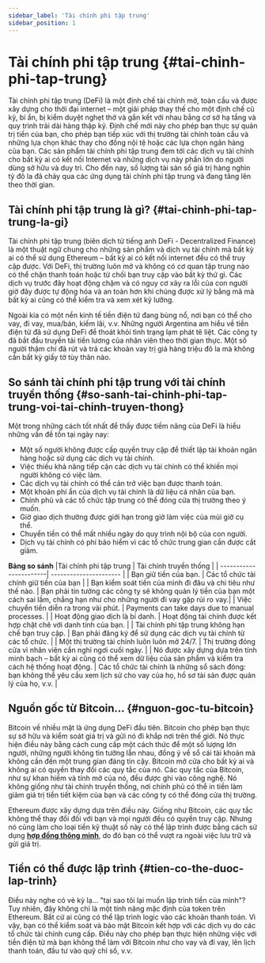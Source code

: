 ```yaml
---
sidebar_label: 'Tài chính phi tập trung'
sidebar_position: 1
---
```

# Tài chính phi tập trung {#tai-chinh-phi-tap-trung}
Tài chính phi tập trung (DeFi) là một định chế tài chính mở, toàn cầu và được xây dựng cho thời đại internet – một giải pháp thay thế cho một định chế cũ kỹ, bí ẩn, bị kiểm duyệt nghẹt thở và gắn kết với nhau bằng cơ sở hạ tầng và quy trình trải dài hàng thập kỷ. Định chế mới này cho phép bạn thực sự quản trị tiền của bạn, cho phép bạn tiếp xúc với thị trường tài chính toàn cầu và những lựa chọn khác thay cho đồng nội tệ hoặc các lựa chọn ngân hàng của bạn. Các sản phẩm tài chính phi tập trung đem tới các dịch vụ tài chính cho bất kỳ ai có kết nối Internet và những dịch vụ này phần lớn do người dùng sở hữu và duy trì. Cho đến nay, số lượng tài sản số giá trị hàng nghìn tỷ đô la đã chảy qua các ứng dụng tài chính phi tập trung và đang tăng lên theo thời gian.

## Tài chính phi tập trung là gì? {#tai-chinh-phi-tap-trung-la-gi}
Tài chính phi tập trung (biên dịch từ tiếng anh DeFi - Decentralized Finance) là một thuật ngữ chung cho những sản phẩm và dịch vụ tài chính mà bất kỳ ai có thể sử dụng Ethereum – bất kỳ ai có kết nối internet đều có thể truy cập được. Với DeFi, thị trường luôn mở và không có cơ quan tập trung nào có thể chặn thanh toán hoặc từ chối bạn truy cập vào bất kỳ thứ gì. Các dịch vụ trước đây hoạt động chậm và có nguy cơ xảy ra lỗi của con người giờ đây được tự động hóa và an toàn hơn khi chúng được xử lý bằng mã mà bất kỳ ai cũng có thể kiểm tra và xem xét kỹ lưỡng.

Ngoài kia có một nền kinh tế tiền điện tử đang bùng nổ, nơi bạn có thể cho vay, đi vay, mua/bán, kiếm lãi, v.v. Những người Argentina am hiểu về tiền điện tử đã sử dụng DeFi để thoát khỏi tình trạng lạm phát tê liệt. Các công ty đã bắt đầu truyền tải tiền lương của nhân viên theo thời gian thực. Một số người thậm chí đã rút và trả các khoản vay trị giá hàng triệu đô la mà không cần bất kỳ giấy tờ tùy thân nào.

## So sánh tài chính phi tập trung với tài chính truyền thống {#so-sanh-tai-chinh-phi-tap-trung-voi-tai-chinh-truyen-thong}
Một trong những cách tốt nhất để thấy được tiềm năng của DeFi là hiểu những vấn đề tồn tại ngày nay:

- Một số người không được cấp quyền truy cập để thiết lập tài khoản ngân hàng hoặc sử dụng các dịch vụ tài chính.
- Việc thiếu khả năng tiếp cận các dịch vụ tài chính có thể khiến mọi người không có việc làm.
- Các dịch vụ tài chính có thể cản trở việc bạn được thanh toán.
- Một khoản phí ẩn của dịch vụ tài chính là dữ liệu cá nhân của bạn.
- Chính phủ và các tổ chức tập trung có thể đóng cửa thị trường theo ý muốn.
- Giờ giao dịch thường được giới hạn trong giờ làm việc của múi giờ cụ thể.
- Chuyển tiền có thể mất nhiều ngày do quy trình nội bộ của con người.
- Dịch vụ tài chính có phí bảo hiểm vì các tổ chức trung gian cần được cắt giảm.

**Bảng so sánh**
|Tài chính phi tập trung | Tài chính truyền thống |
| -----------------------| ---------------------- |
| Bạn giữ tiền của bạn.  | Các tổ chức tài chính giữ tiền của bạn |
| Bạn kiểm soát tiền của mình đi đâu và chi tiêu như thế nào. | Bạn phải tin tưởng các công ty sẽ không quản lý tiền của bạn một cách sai lầm, chẳng hạn như cho những người đi vay gặp rủi ro vay.|
| Việc chuyển tiền diễn ra trong vài phút. | Payments can take days due to manual processes. |
| Hoạt động giao dịch là bí danh. | Hoạt động tài chính được kết hợp chặt chẽ với danh tính của bạn. |
| Tài chính phi tập trung không hạn chế bạn truy cập. | Bạn phải đăng ký để sử dụng các dịch vụ tài chính từ các tổ chức. |
| Một thị trường tài chính luôn luôn mở 24/7. | Thị trường đóng cửa vì nhân viên cần nghỉ ngơi cuối ngày. |
| Nó được xây dựng dựa trên tính minh bạch – bất kỳ ai cũng có thể xem dữ liệu của sản phẩm và kiểm tra cách hệ thống hoạt động. | Các tổ chức tài chính là những sổ sách đóng: bạn không thể yêu cầu xem lịch sử cho vay của họ, hồ sơ tài sản được quản lý của họ, v.v. |

## Nguồn gốc từ Bitcoin... {#nguon-goc-tu-bitcoin}
Bitcoin về nhiều mặt là ứng dụng DeFi đầu tiên. Bitcoin cho phép bạn thực sự sở hữu và kiểm soát giá trị và gửi nó đi khắp nơi trên thế giới. Nó thực hiện điều này bằng cách cung cấp một cách thức để một số lượng lớn người, những người không tin tưởng lẫn nhau, đồng ý về sổ cái tài khoản mà không cần đến một trung gian đáng tin cậy. Bitcoin mở cửa cho bất kỳ ai và không ai có quyền thay đổi các quy tắc của nó. Các quy tắc của Bitcoin, như sự khan hiếm và tính mở của nó, đều được ghi vào công nghệ. Nó không giống như tài chính truyền thống, nơi chính phủ có thể in tiền làm giảm giá trị tiền tiết kiệm của bạn và các công ty có thể đóng cửa thị trường.

Ethereum được xây dựng dựa trên điều này. Giống như Bitcoin, các quy tắc không thể thay đổi đối với bạn và mọi người đều có quyền truy cập. Nhưng nó cũng làm cho loại tiền kỹ thuật số này có thể lập trình được bằng cách sử dụng **[hợp đồng thông minh](./hop-dong-thong-minh)**, do đó bạn có thể vượt ra ngoài việc lưu trữ và gửi giá trị.

## Tiền có thể được lập trình {#tien-co-the-duoc-lap-trinh}
Điều này nghe có vẻ kỳ lạ... "tại sao tôi lại muốn lập trình tiền của mình"? Tuy nhiên, đây không chỉ là một tính năng mặc định của token trên Ethereum. Bất cứ ai cũng có thể lập trình logic vào các khoản thanh toán. Vì vậy, bạn có thể kiểm soát và bảo mật Bitcoin kết hợp với các dịch vụ do các tổ chức tài chính cung cấp. Điều này cho phép bạn thực hiện những việc với tiền điện tử mà bạn không thể làm với Bitcoin như cho vay và đi vay, lên lịch thanh toán, đầu tư vào quỹ chỉ số, v.v.


